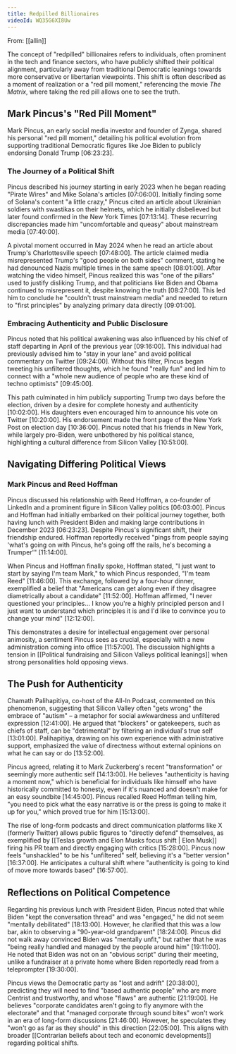 ```yaml
---
title: Redpilled Billionaires
videoId: WQ35G6XI8Uw
---
```


From: [[allin]] <br/> 

The concept of "redpilled" billionaires refers to individuals, often prominent in the tech and finance sectors, who have publicly shifted their political alignment, particularly away from traditional Democratic leanings towards more conservative or libertarian viewpoints. This shift is often described as a moment of realization or a "red pill moment," referencing the movie *The Matrix*, where taking the red pill allows one to see the truth.

## Mark Pincus's "Red Pill Moment"

Mark Pincus, an early social media investor and founder of Zynga, shared his personal "red pill moment," detailing his political evolution from supporting traditional Democratic figures like Joe Biden to publicly endorsing Donald Trump <a class="yt-timestamp" data-t="06:23:23">[06:23:23]</a>.

### The Journey of a Political Shift

Pincus described his journey starting in early 2023 when he began reading "Pirate Wires" and Mike Solana's articles <a class="yt-timestamp" data-t="07:06:00">[07:06:00]</a>. Initially finding some of Solana's content "a little crazy," Pincus cited an article about Ukrainian soldiers with swastikas on their helmets, which he initially disbelieved but later found confirmed in the New York Times <a class="yt-timestamp" data-t="07:13:14">[07:13:14]</a>. These recurring discrepancies made him "uncomfortable and queasy" about mainstream media <a class="yt-timestamp" data-t="07:40:00">[07:40:00]</a>.

A pivotal moment occurred in May 2024 when he read an article about Trump's Charlottesville speech <a class="yt-timestamp" data-t="07:48:00">[07:48:00]</a>. The article claimed media misrepresented Trump's "good people on both sides" comment, stating he had denounced Nazis multiple times in the same speech <a class="yt-timestamp" data-t="08:01:00">[08:01:00]</a>. After watching the video himself, Pincus realized this was "one of the pillars" used to justify disliking Trump, and that politicians like Biden and Obama continued to misrepresent it, despite knowing the truth <a class="yt-timestamp" data-t="08:27:00">[08:27:00]</a>. This led him to conclude he "couldn't trust mainstream media" and needed to return to "first principles" by analyzing primary data directly <a class="yt-timestamp" data-t="09:01:00">[09:01:00]</a>.

### Embracing Authenticity and Public Disclosure

Pincus noted that his political awakening was also influenced by his chief of staff departing in April of the previous year <a class="yt-timestamp" data-t="09:16:00">[09:16:00]</a>. This individual had previously advised him to "stay in your lane" and avoid political commentary on Twitter <a class="yt-timestamp" data-t="09:24:00">[09:24:00]</a>. Without this filter, Pincus began tweeting his unfiltered thoughts, which he found "really fun" and led him to connect with a "whole new audience of people who are these kind of techno optimists" <a class="yt-timestamp" data-t="09:45:00">[09:45:00]</a>.

This path culminated in him publicly supporting Trump two days before the election, driven by a desire for complete honesty and authenticity <a class="yt-timestamp" data-t="10:02:00">[10:02:00]</a>. His daughters even encouraged him to announce his vote on Twitter <a class="yt-timestamp" data-t="10:20:00">[10:20:00]</a>. His endorsement made the front page of the New York Post on election day <a class="yt-timestamp" data-t="10:36:00">[10:36:00]</a>. Pincus noted that his friends in New York, while largely pro-Biden, were unbothered by his political stance, highlighting a cultural difference from Silicon Valley <a class="yt-timestamp" data-t="10:51:00">[10:51:00]</a>.

## Navigating Differing Political Views

### Mark Pincus and Reed Hoffman

Pincus discussed his relationship with Reed Hoffman, a co-founder of LinkedIn and a prominent figure in Silicon Valley politics <a class="yt-timestamp" data-t="06:03:00">[06:03:00]</a>. Pincus and Hoffman had initially embarked on their political journey together, both having lunch with President Biden and making large contributions in December 2023 <a class="yt-timestamp" data-t="06:23:23">[06:23:23]</a>. Despite Pincus's significant shift, their friendship endured. Hoffman reportedly received "pings from people saying 'what's going on with Pincus, he's going off the rails, he's becoming a Trumper'" <a class="yt-timestamp" data-t="11:14:00">[11:14:00]</a>.

When Pincus and Hoffman finally spoke, Hoffman stated, "I just want to start by saying I'm team Mark," to which Pincus responded, "I'm team Reed" <a class="yt-timestamp" data-t="11:46:00">[11:46:00]</a>. This exchange, followed by a four-hour dinner, exemplified a belief that "Americans can get along even if they disagree diametrically about a candidate" <a class="yt-timestamp" data-t="11:52:00">[11:52:00]</a>. Hoffman affirmed, "I never questioned your principles... I know you're a highly principled person and I just want to understand which principles it is and I'd like to convince you to change your mind" <a class="yt-timestamp" data-t="12:12:00">[12:12:00]</a>.

This demonstrates a desire for intellectual engagement over personal animosity, a sentiment Pincus sees as crucial, especially with a new administration coming into office <a class="yt-timestamp" data-t="11:57:00">[11:57:00]</a>. The discussion highlights a tension in [[Political fundraising and Silicon Valleys political leanings]] when strong personalities hold opposing views.

## The Push for Authenticity

Chamath Palihapitiya, co-host of the All-In Podcast, commented on this phenomenon, suggesting that Silicon Valley often "gets wrong" the embrace of "autism" – a metaphor for social awkwardness and unfiltered expression <a class="yt-timestamp" data-t="12:41:00">[12:41:00]</a>. He argued that "blockers" or gatekeepers, such as chiefs of staff, can be "detrimental" by filtering an individual's true self <a class="yt-timestamp" data-t="13:01:00">[13:01:00]</a>. Palihapitiya, drawing on his own experience with administrative support, emphasized the value of directness without external opinions on what he can say or do <a class="yt-timestamp" data-t="13:52:00">[13:52:00]</a>.

Pincus agreed, relating it to Mark Zuckerberg's recent "transformation" or seemingly more authentic self <a class="yt-timestamp" data-t="14:13:00">[14:13:00]</a>. He believes "authenticity is having a moment now," which is beneficial for individuals like himself who have historically committed to honesty, even if it's nuanced and doesn't make for an easy soundbite <a class="yt-timestamp" data-t="14:45:00">[14:45:00]</a>. Pincus recalled Reed Hoffman telling him, "you need to pick what the easy narrative is or the press is going to make it up for you," which proved true for him <a class="yt-timestamp" data-t="15:13:00">[15:13:00]</a>.

The rise of long-form podcasts and direct communication platforms like X (formerly Twitter) allows public figures to "directly defend" themselves, as exemplified by [[Teslas growth and Elon Musks focus shift | Elon Musk]] firing his PR team and directly engaging with critics <a class="yt-timestamp" data-t="15:28:00">[15:28:00]</a>. Pincus now feels "unshackled" to be his "unfiltered" self, believing it's a "better version" <a class="yt-timestamp" data-t="16:37:00">[16:37:00]</a>. He anticipates a cultural shift where "authenticity is going to kind of move more towards based" <a class="yt-timestamp" data-t="16:57:00">[16:57:00]</a>.

## Reflections on Political Competence

Regarding his previous lunch with President Biden, Pincus noted that while Biden "kept the conversation thread" and was "engaged," he did not seem "mentally debilitated" <a class="yt-timestamp" data-t="18:13:00">[18:13:00]</a>. However, he clarified that this was a low bar, akin to observing a "90-year-old grandparent" <a class="yt-timestamp" data-t="18:24:00">[18:24:00]</a>. Pincus did not walk away convinced Biden was "mentally unfit," but rather that he was "being really handled and managed by the people around him" <a class="yt-timestamp" data-t="19:11:00">[19:11:00]</a>. He noted that Biden was not on an "obvious script" during their meeting, unlike a fundraiser at a private home where Biden reportedly read from a teleprompter <a class="yt-timestamp" data-t="19:30:00">[19:30:00]</a>.

Pincus views the Democratic party as "lost and adrift" <a class="yt-timestamp" data-t="20:38:00">[20:38:00]</a>, predicting they will need to find "based authentic people" who are more Centrist and trustworthy, and whose "flaws" are authentic <a class="yt-timestamp" data-t="21:19:00">[21:19:00]</a>. He believes "corporate candidates aren't going to fly anymore with the electorate" and that "managed corporate through sound bites" won't work in an era of long-form discussions <a class="yt-timestamp" data-t="21:46:00">[21:46:00]</a>. However, he speculates they "won't go as far as they should" in this direction <a class="yt-timestamp" data-t="22:05:00">[22:05:00]</a>. This aligns with broader [[Contrarian beliefs about tech and economic developments]] regarding political shifts.